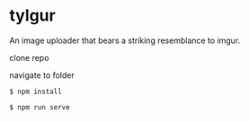 # tylgur
An image uploader that bears a striking resemblance to imgur.

clone repo

navigate to folder
```
$ npm install
```
```
$ npm run serve
```
